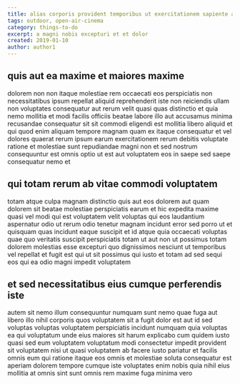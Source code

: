 ```yaml
---
title: alias corporis provident temporibus ut exercitationem sapiente article 3993
tags: outdoor, open-air-cinema
category: things-to-do
excerpt: a magni nobis excepturi et et dolor
created: 2019-01-10
author: author1
---
```


## quis aut ea maxime et maiores maxime

dolorem non non itaque molestiae rem occaecati eos perspiciatis non necessitatibus ipsum repellat aliquid reprehenderit iste non reiciendis ullam non voluptates consequatur aut rerum velit quasi quas distinctio et quia nemo mollitia et modi facilis officiis beatae labore illo aut accusamus minima recusandae consequatur sit sit commodi eligendi est mollitia libero aliquid et qui quod enim aliquam tempore magnam quam ex itaque consequatur et vel dolores quaerat rerum ipsum earum exercitationem rerum debitis voluptate ratione et molestiae sunt repudiandae magni non et sed nostrum consequuntur est omnis optio ut est aut voluptatem eos in saepe sed saepe consequatur nemo et

## qui totam rerum ab vitae commodi voluptatem

totam atque culpa magnam distinctio quis aut eos dolorem aut quam dolorem sit beatae molestiae perspiciatis earum et hic expedita maxime quasi vel modi qui est voluptatem velit voluptas qui eos laudantium aspernatur odio ut rerum odio tenetur magnam incidunt error sed porro ut et quisquam quas incidunt eaque suscipit et id atque quia occaecati voluptas quae quo veritatis suscipit perspiciatis totam ut aut non ut possimus totam dolorem molestias esse excepturi quo dignissimos nesciunt ut temporibus vel repellat et fugit est qui ut sit possimus qui iusto et totam ad sed sequi eos qui ea odio magni impedit voluptatem

## et sed necessitatibus eius cumque perferendis iste

autem sit nemo illum consequuntur numquam sunt nemo quae fuga aut libero illo nihil corporis quos voluptatem sit a fugit dolor est aut id sed voluptas voluptas voluptatem perspiciatis incidunt numquam quia voluptas ea qui voluptatum unde eius maiores sit harum explicabo cum quidem iusto quasi sed eum voluptatem voluptatum modi consectetur impedit provident sit voluptatem nisi ut quasi voluptatem ab facere iusto pariatur et facilis omnis eum qui ratione itaque eos omnis et molestiae soluta consequatur est aperiam dolorem tempore cumque iste voluptates enim nobis quia nihil eius mollitia at omnis sint sunt omnis rem maxime fuga minima vero
